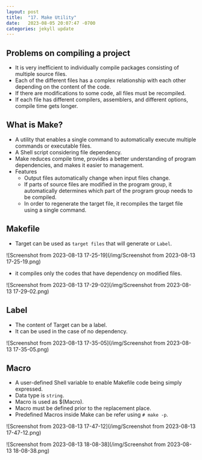 ```yaml
---
layout: post
title:  "17. Make Utility"
date:   2023-08-05 20:07:47 -0700
categories: jekyll update
---
```


## Problems on compiling a project

- It is very inefficient to individually compile packages consisting of multiple source files.
- Each of the different files has a complex relationship with each other depending on the content of the code.
- If there are modifications to some code, all files must be recompiled.
- If each file has different compilers, assemblers, and different options, compile time gets longer.


## What is Make?

- A utility that enables a single command to automatically execute multiple commands or executable files.
- A Shell script considering file dependency. 
- Make reduces compile time, provides a better understanding of program dependencies, and makes it easier to management.
- Features
  - Output files automatically change when input files change.
  - If parts of source files are modified in the program group, it automatically determines which part of the program group needs to be compiled.
  - In order to regenerate the target file, it recompiles the target file using a single command.

## Makefile

- Target can be used as `target files` that will generate or `Label`.

   
![Screenshot from 2023-08-13 17-25-19](/img/Screenshot from 2023-08-13 17-25-19.png)

- it compiles only the codes that have dependency on modified files.

![Screenshot from 2023-08-13 17-29-02](/img/Screenshot from 2023-08-13 17-29-02.png)

## Label
- The content of Target can be a label.
- It can be used in the case of no dependency.

![Screenshot from 2023-08-13 17-35-05](/img/Screenshot from 2023-08-13 17-35-05.png)

## Macro
- A user-defined Shell variable to enable Makefile code being simply expressed.
- Data type is `string`.
- Macro is used as $(Macro). 
- Macro must be defined prior to the replacement place.
- Predefined Macros inside Make can be refer using `# make -p`.

![Screenshot from 2023-08-13 17-47-12](/img/Screenshot from 2023-08-13 17-47-12.png)

![Screenshot from 2023-08-13 18-08-38](/img/Screenshot from 2023-08-13 18-08-38.png)
